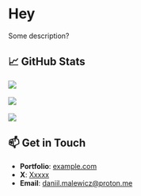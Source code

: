 # Hey

Some description?

## 📈 GitHub Stats

<a href="https://github.com/malewicz1337/github-readme-stats">
  <img align="center" src="https://github-readme-stats.vercel.app/api?username=malewicz1337&show_icons=true&theme=dark" />
</a>
<br><br>
<a href="https://git.io/streak-stats">
  <img align="center" src="https://streak-stats.demolab.com?user=malewicz1337&theme=dark" />
</a>
<br><br>
<a href="https://github.com/malewicz1337/github-readme-stats">
  <img align="center" src="https://github-readme-stats.vercel.app/api/top-langs/?username=malewicz1337&show_icons=true&theme=dark" />
</a>

## 📫 Get in Touch

- **Portfolio**: [example.com](https://google.com)
- **X**: [Xxxxx](https://twitter.com/ThePrimeagen)
- **Email**: [daniil.malewicz@proton.me](mailto:daniil.malewicz@proton.me)


<!---
malewicz1337/malewicz1337 is a ✨ special ✨ repository because its `README.md` (this file) appears on your GitHub profile.
You can click the Preview link to take a look at your changes.
--->
